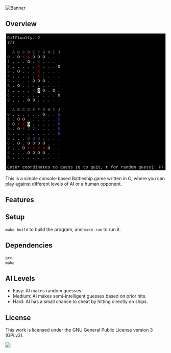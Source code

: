 ![Banner](https://s-christy.com/sbs/status-banner.svg?icon=device/water&hue=200&title=Battleship&description=A%20terminal%20based%20battleship%20game%20written%20in%20C)

## Overview

<p align="center">
  <img src="./assets/screenshot.png" width=500 />
</p>

This is a simple console-based Battleship game written in C, where you can play
against different levels of AI or a human opponent.

## Features

## Setup

`make build` to build the program, and `make run` to run it.

## Dependencies

```
gcc
make
```

## AI Levels

- Easy: AI makes random guesses.
- Medium: AI makes semi-intelligent guesses based on prior hits.
- Hard: AI has a small chance to cheat by hitting directly on ships.

## License

This work is licensed under the GNU General Public License version 3 (GPLv3).

[<img src="https://s-christy.com/status-banner-service/GPLv3_Logo.svg" width="150" />](https://www.gnu.org/licenses/gpl-3.0.en.html)
